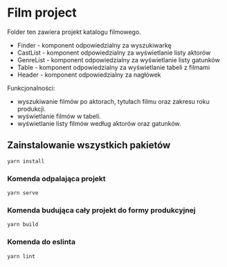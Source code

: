 # Film project

Folder ten zawiera projekt katalogu filmowego.

- Finder - komponent odpowiedzialny za wyszukiwarkę
- CastList - komponent odpowiedzialny za wyświetlanie listy aktorów
- GenreList - komponent odpowiedzialny za wyświetlanie listy gatunków
- Table - komponent odpowiedzialny za wyświetlanie tabeli z filmami
- Header - komponent odpowiedzialny za nagłówek

Funkcjonalności:

- wyszukiwanie filmów po aktorach, tytułach filmu oraz zakresu roku produkcji.
- wyświetlanie filmów w tabeli.
- wyświetlanie listy filmów według aktorów oraz gatunków.

## Zainstalowanie wszystkich pakietów

`yarn install`

### Komenda odpalająca projekt

`yarn serve`

### Komenda budująca cały projekt do formy produkcyjnej

`yarn build`

### Komenda do eslinta

`yarn lint`
